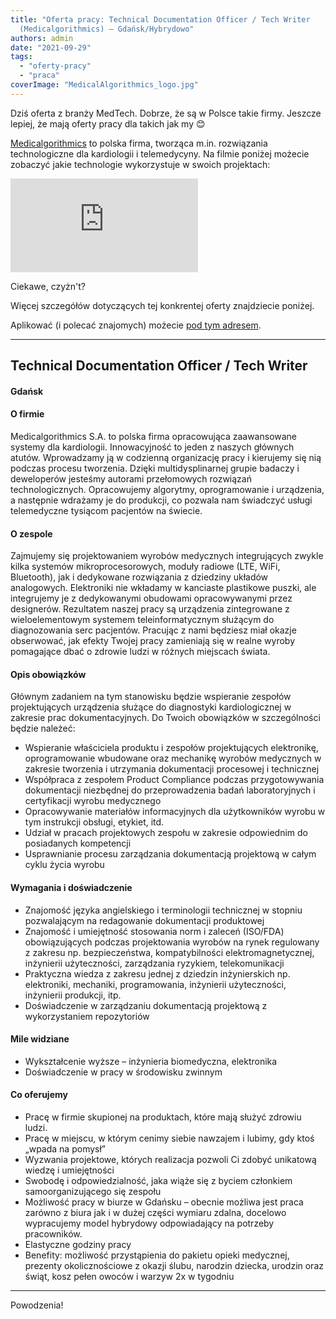 ```yaml
---
title: "Oferta pracy: Technical Documentation Officer / Tech Writer
  (Medicalgorithmics) – Gdańsk/Hybrydowo"
authors: admin
date: "2021-09-29"
tags:
  - "oferty-pracy"
  - "praca"
coverImage: "MedicalAlgorithmics_logo.jpg"
---
```


Dziś oferta z branży MedTech. Dobrze, że są w Polsce takie firmy. Jeszcze
lepiej, że mają oferty pracy dla takich jak my 😊

<!--truncate-->

[Medicalgorithmics](https://www.medicalgorithmics.pl/) to polska firma, tworząca
m.in. rozwiązania technologiczne dla kardiologii i telemedycyny. Na filmie
poniżej możecie zobaczyć jakie technologie wykorzystuje w swoich projektach:

<iframe src="https://player.vimeo.com/video/340165302?h=b04402fb08&title=0&byline=0&portrait=0" width="{320}" height="{180}" frameBorder="{0}" align="center" allowFullScreen="allowFullScreen">&amp;lt;span style="display: inline-block; width: 0px; overflow: hidden; line-height: 0;" data-mce-type="bookmark" className="mce_SELRES_start"&amp;gt;﻿&amp;lt;/span&amp;gt;</iframe>

Ciekawe, czyżn't?

Więcej szczegółów dotyczących tej konkrentej oferty znajdziecie poniżej.

Aplikować (i polecać znajomych) możecie
[pod tym adresem](https://www.medicalgorithmics.pl/oferty-pracy/gdansk/technical-documentation-officer-).

---

## Technical Documentation Officer / Tech Writer

#### Gdańsk

#### O firmie

Medicalgorithmics S.A. to polska firma opracowująca zaawansowane systemy dla
kardiologii. Innowacyjność to jeden z naszych głównych atutów. Wprowadzamy ją w
codzienną organizację pracy i kierujemy się nią podczas procesu tworzenia.
Dzięki multidysplinarnej grupie badaczy i deweloperów jesteśmy autorami
przełomowych rozwiązań technologicznych. Opracowujemy algorytmy, oprogramowanie
i urządzenia, a następnie wdrażamy je do produkcji, co pozwala nam świadczyć
usługi telemedyczne tysiącom pacjentów na świecie.

#### O zespole

Zajmujemy się projektowaniem wyrobów medycznych integrujących zwykle kilka
systemów mikroprocesorowych, moduły radiowe (LTE, WiFi, Bluetooth), jak i
dedykowane rozwiązania z dziedziny układów analogowych. Elektroniki nie wkładamy
w kanciaste plastikowe puszki, ale integrujemy je z dedykowanymi obudowami
opracowywanymi przez designerów. Rezultatem naszej pracy są urządzenia
zintegrowane z wieloelementowym systemem teleinformatycznym służącym do
diagnozowania serc pacjentów. Pracując z nami będziesz miał okazje obserwować,
jak efekty Twojej pracy zamieniają się w realne wyroby pomagające dbać o zdrowie
ludzi w różnych miejscach świata.

#### Opis obowiązków

Głównym zadaniem na tym stanowisku będzie wspieranie zespołów projektujących
urządzenia służące do diagnostyki kardiologicznej w zakresie prac
dokumentacyjnych. Do Twoich obowiązków w szczególności będzie należeć:

- Wspieranie właściciela produktu i zespołów projektujących elektronikę,
  oprogramowanie wbudowane oraz mechanikę wyrobów medycznych w zakresie
  tworzenia i utrzymania dokumentacji procesowej i technicznej
- Współpraca z zespołem Product Compliance podczas przygotowywania dokumentacji
  niezbędnej do przeprowadzenia badań laboratoryjnych i certyfikacji wyrobu
  medycznego
- Opracowywanie materiałów informacyjnych dla użytkowników wyrobu w tym
  instrukcji obsługi, etykiet, itd.
- Udział w pracach projektowych zespołu w zakresie odpowiednim do posiadanych
  kompetencji
- Usprawnianie procesu zarządzania dokumentacją projektową w całym cyklu życia
  wyrobu

#### Wymagania i doświadczenie

- Znajomość języka angielskiego i terminologii technicznej w stopniu
  pozwalającym na redagowanie dokumentacji produktowej
- Znajomość i umiejętność stosowania norm i zaleceń (ISO/FDA) obowiązujących
  podczas projektowania wyrobów na rynek regulowany z zakresu np.
  bezpieczeństwa, kompatybilności elektromagnetycznej, inżynierii użyteczności,
  zarządzania ryzykiem, telekomunikacji
- Praktyczna wiedza z zakresu jednej z dziedzin inżynierskich np. elektroniki,
  mechaniki, programowania, inżynierii użyteczności, inżynierii produkcji, itp.
- Doświadczenie w zarządzaniu dokumentacją projektową z wykorzystaniem
  repozytoriów

#### Mile widziane

- Wykształcenie wyższe – inżynieria biomedyczna, elektronika
- Doświadczenie w pracy w środowisku zwinnym

#### Co oferujemy

- Pracę w firmie skupionej na produktach, które mają służyć zdrowiu ludzi.
- Pracę w miejscu, w którym cenimy siebie nawzajem i lubimy, gdy ktoś „wpada na
  pomysł”
- Wyzwania projektowe, których realizacja pozwoli Ci zdobyć unikatową wiedzę i
  umiejętności
- Swobodę i odpowiedzialność, jaka wiąże się z byciem członkiem
  samoorganizującego się zespołu
- Możliwość pracy w biurze w Gdańsku – obecnie możliwa jest praca zarówno z
  biura jak i w dużej części wymiaru zdalna, docelowo wypracujemy model
  hybrydowy odpowiadający na potrzeby pracowników.
- Elastyczne godziny pracy
- Benefity: możliwość przystąpienia do pakietu opieki medycznej, prezenty
  okolicznościowe z okazji ślubu, narodzin dziecka, urodzin oraz świąt, kosz
  pełen owoców i warzyw 2x w tygodniu

---

Powodzenia!
